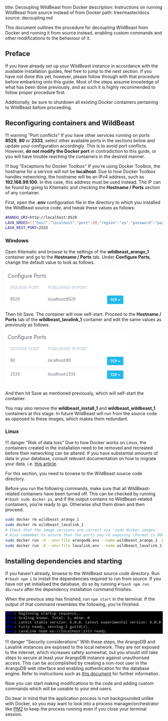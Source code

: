title: Decoupling WildBeast from Docker
description: Instructions on running WildBeast from source instead of from Docker
path: tree/master/docs
source: decoupling.md

This document outlines the procedure for decoupling WildBeast from Docker and running it from source instead, enabling custom commands and other modifications to the behaviour of it.

## Preface

If you have already set up your WildBeast instance in accordance with the available installation guides, feel free to jump to the next section. If you have not done this yet, however, please follow through with that procedure before embarking onto this guide. Most of the steps assume knowledge of what has been done previously, and as such it is highly recommended to follow proper procedure first.

Additionally, be sure to shutdown all existing Docker containers pertaining to WildBeast before proceeding.

## Reconfiguring containers and WildBeast

!!! warning "Port conflicts"
    If you have other services running on ports **8529**, **80** or **2333**, select other available ports in the sections below and update your configuration accordingly. This is to avoid port conflicts. However, **do not modify the Docker port** in contradiction to this guide, or you will have trouble reaching the containers in the desired manner.

!!! bug "Exceptions for Docker Toolbox"
    If you're using Docker Toolbox, the hostname for a service will not be **localhost**. Due to how Docker Toolbox handles networking, the hostname will be an IPv4 address, such as **192.168.99.100**. In this case, this address must be used instead. The IP can be found by going to Kitematic and checking the **Hostname / Ports** section of any container.

First, open the **.env** configuration file in the directory to which you installed the WildBeast source code, and tweak these values as follows:

```bash
ARANGO_URI=http://localhost:8529
LAVA_NODES=[{"host":"localhost","port":80,"region":"us","password":"password"}]
LAVA_REST_PORT=2333
```

### Windows

Open Kitematic and browse to the settings of the **wildbeast_arango_1** container and go to the **Hostname / Ports** tab. Under **Configure Ports**, change the default value to look as follows.

![Arango container settings](img/arango-container-settings.png)

Then hit Save. The container will now self-start. Proceed to the **Hostname / Ports** tab of the **wildbeast_lavalink_1** container and edit the same values as previously as follows.
  
![Lavalink container settings](img/lava-container-settings.png)

And then hit Save as mentioned previously, which will self-start the container.

You may also remove the **wildbeast_install_1** and **wildbeast_wildbeast_1** containers at this stage. In future WildBeast will run from the source code as opposed to these images, which makes them redundant.

### Linux

!!! danger "Risk of data loss"
    Due to how Docker works on Linux, the containers created in the installation need to be removed and recreated before their networking can be altered. If you have substantial amounts of data in your database, consult relevant documentation on how to migrate your data, i.e. [this article](https://medium.com/@gchudnov/copying-data-between-docker-containers-26890935da3f).

For this section, you need to browse to the WildBeast source code directory.

Before you run the following commands, make sure that all WildBeast-related containers have been turned off. This can be checked by running `#!bash sudo docker ps`, and if the output contains no WildBeast-related containers, you're ready to go. Otherwise shut them down and then proceed.

```bash
sudo docker rm wildbeast_arango_1
sudo docker rm wildbeast_lavalink_1
# Check that the image versions are correct via 'sudo docker images'
# Also remember to ensure that the ports you're exposing (Format is DOCKER_PORT:PUBLISHED_PORT) are available
sudo docker run -d --env-file arangodb.env --name wildbeast_arango_1 -p 8529:8529 arangodb:3.3.14
sudo docker run -d --env-file lavalink.env --name wildbeast_lavalink_1 -p 2333:2333 -p 80:80 fredboat/lavalink:v3
```

## Installing dependencies and starting

If you haven't already, browse to the WildBeast source code directory. Run `#!bash npm i` to install the dependencies required to run from source. If you have not yet initialised the database, do so by running `#!bash npm run dbcreate` after the dependency installation command finishes.

When the previous step has finished, run `npm start` in the terminal. If the output of that command resembles the following, you're finished.

![Source startup](img/source-startup.png)

!!! danger "Security considerations"
    With these steps, the ArangoDB and Lavalink instances are exposed to the local network. They are not exposed to the internet, which increases safety somewhat, but you should still take steps to secure at least your ArangoDB instance against unauthorised access. This can be accomplished by creating a non-root user in the ArangoDB web interface and enabling authentication for the database engine. Refer to instructions such as [this document](https://docs.arangodb.com/3.4/Manual/Security/) for further information.

Now you can start making modifications to the code and adding custom commands which will be useable to your end users.

Do bear in mind that the application process is not backgrounded unlike with Docker, so you may want to look into a process manager/orchestrator like [PM2](https://pm2.keymetrics.io) to keep the process running even if you close your terminal session.
